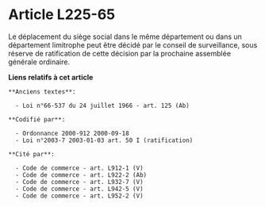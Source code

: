 # Article L225-65

Le déplacement du siège social dans le même département ou dans un département limitrophe peut être décidé par le conseil de
surveillance, sous réserve de ratification de cette décision par la prochaine assemblée générale ordinaire.

**Liens relatifs à cet article**

	**Anciens textes**:

	  - Loi n°66-537 du 24 juillet 1966 - art. 125 (Ab)

	**Codifié par**:

	  - Ordonnance 2000-912 2000-09-18
	  - Loi n°2003-7 2003-01-03 art. 50 I (ratification)

	**Cité par**:

	  - Code de commerce - art. L912-1 (V)
	  - Code de commerce - art. L922-2 (Ab)
	  - Code de commerce - art. L932-7 (V)
	  - Code de commerce - art. L942-5 (V)
	  - Code de commerce - art. L952-2 (V)
